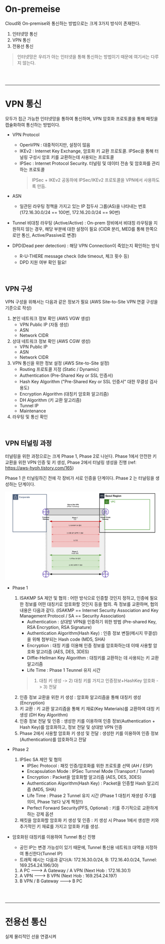 # On-premeise
Cloud와 On-premise와 통신하는 방법으로는 크게 3가지 방식이 존재한다.
1) 인터넷망 통신
2) VPN 통신
3) 전용선 통신
> 인터넷망은 우리가 아는 인터넷을 통해 통신하는 방법이기 때문에 여기서는 다루지 않는다.

</br>
</br>


---
# VPN 통신
모두가 접근 가능한 인터넷망을 통하여 통신하며, VPN 암호화 프로토콜을 통해 패킷을 캡슐화하여 통신하는 방법이다.
</br>

* VPN Protocol
    - OpenVPN : 대중적이지만, 설정이 많음
    - IKEv2 : Internet Key Exchange, 암호화 키 교환 프로토콜. IPSec을 통해 터널링 구성시 암호 키를 교환하는데 사용되는 프로토콜
    - IPSec : Internet Protocol Security. 터널링 및 데이터 전송 및 암호화를 관리하는 프로토콜
        > IPSec + IKEv2 공동하에 IPSec/IKEv2 프로토콜을 VPN에서 사용하도록 만듬.
* ASN
    - 일관된 라우팅 정책을 가지고 있는 IP 접두사 그룹(AS)을 나타내는 번호 (172.16.30.0/24 == 100번, 172.16.20.0/24 == 90번)

* Tunnel 비대칭 라우팅 (Active/Active) : On-prem 장비에서 비대칭 라우팅을 지원하지 않는 경우, 해당 부분에 대한 설정이 필요 (CIDR 분리, MED를 통해 한쪽으로만 통신, Active/Passive로 변경)

*  DPD(Dead peer detection) : 해당 VPN Connection이 죽었는지 확인하는 방식
    - R-U-THERE message check (Idle timeout, 체크 횟수 등)
    - DPD 지원 여부 확인 필요!  
</br>


## VPN 구성
VPN 구성을 위해서는 다음과 같은 정보가 필요 (AWS Site-to-Site VPN 연결 구성을 기준으로 작성)
1) 본인 네트워크 정보 확인 (AWS VGW 생성)
    - VPN Public IP (자동 생성)
    - ASN
    - Network CIDR
2) 상대 네트워크 정보 확인 (AWS CGW 생성)
    - VPN Public IP
    - ASN
    - Network CIDR
3) VPN 통신을 위한 정보 설정 (AWS Site-to-Site 설정)
    - Routing 프로토콜 지정 (Static / Dynamic)
    - Authentication (Pre-Shared Key or SSL 인증서)
    - Hash Key Algorithm ("Pre-Shared Key or SSL 인증서" 대한 무결성 검사 용도)
    - Encryption Algorithm (대칭키 암호화 알고리즘)
    - DH Algorithm (키 교환 알고리즘)
    - Tunnel IP
    - Maintenance
4) 라우팅 및 통신 확인
</br>


## VPN 터널링 과정
터널링을 위한 과정으로는 크게 Phase 1, Phase 2로 나뉜다. Phase 1에서 안전한 키 교환을 위한 VPN 인증 및 키 생성, Phase 2에서 터널링 생성을 진행 (ref: https://aws-hyoh.tistory.com/165)

Phase 1 은 터널링하긴 전에 각 장비가 서로 인증을 단계이다.
Phase 2 는 터널링을 생성하는 단계이다.

![VPNTunneling](img/VPNTunneling.png)

* Phase 1
    1) ISAKMP SA 제안 및 협의 : 어떤 방식으로 인증할 것인지 정하고, 인증에 필요한 정보를 어떤 대칭키로 암호화할 것인지 등을 협의. 즉 정보를 교환하며, 협의 내용은 다음과 같다. (ISAKMP == Internet Security Association and Key Management Protocol / SA == Security Association)
        - Authentication : 상대방 VPN을 인증하기 위한 방법 (Pre-shared Key, RSA Encryption, RSA Signature)
        - Authentication Algorithm(Hash Key) : 인증 정보 변질(메시지 무결성)을 위해 첨부되는 Hash code (MD5, SHA)
        - Encryption : 대칭 키를 이용해 인증 정보를 암호화하는데 이때 사용할 암호화 알고리즘 (AES, DES, 3DES)
        - Diffie-Hellman Key Algorithm : 대칭키를 교환하는 데 사용되는 키 교환 알고리즘
        - Life Time : Phase 1 Teunnel 유지 시간
        > 1) 대칭 키 생성 -> 2) 대칭 키를 가지고 인증정보+HashKey 암호화 -> 3) 전달
    2) 인증 정보 교환을 위한 키 생성 : 암호화 알고리즘을 통해 대칭키 생성 (Encryption)
    3) 키 교환 : 키 교환 알고리즘을 통해 키 재료(Key Materials)를 교환하여 대칭 키 생성 (DH Key Algorithm)
    4) 인증 정보 전달 및 인증 : 생성한 키를 이용하여 인증 정보(Authentication + Hash Key)를 암호화하고, 정보 전달 및 상대방 VPN 인증
    5) Phase 2에서 사용할 암호화 키 생성 및 전달 : 생성한 키를 이용하여 인증 정보(Authentication)를 암호화하고 전달
* Phase 2
    1) IPSec SA 제안 및 협의
        - IPSec Protocol : 패킷 인증/암호화를 위한 프로토콜 선택 (AH / ESP)
        - Encapsulation Mode : IPSec Turnnel Mode (Transport / Tunnel)
        - Encryption : Packet을 암호화할 알고리즘 (AES, DES, 3DES)
        - Authentication Algorithm(Hash Key)  : Packet을 인증할 Hash 알고리즘 (MD5, SHA)
        - Life Time : Phase 2 Tunnel 유지 시간 (Phase 1 대칭키 재생성 주기를 의미, Phase 1보다 낮게 책정!!)
        - Perfect Forward Security(PFS, Optional) : 키를 주기적으로 교환하게하는 강제 옵션
    2) 패킷을 암호화할 암호화 키 생성 및 인증 : 키 생성 시 Phase 1에서 생성한 키와 추가적인 키 재료를 가지고 암호화 키를 생성.

* 암호화된 대칭키를 이용하여 Tunnel 통신 진행
    - 공인 IP는 변경 가능성이 있기 때문에, Tunnel 통신용 네트워크 대역을 지정하여 통신한다(Tunnel IP)
    - 트래픽 예시는 다음과 같다(A: 172.16.30.0/24, B: 172.16.40.0/24, Tunnel: 169.254.24.196/30)
    1) A PC ---> A Gateway / A VPN (Next Hob : 172.16.30.1)
    2) A VPN ---> B VPN (Next Hob : 169.254.24.197)
    3) B VPN / B Gateway ---> B PC

</br>
</br>


---
# 전용선 통신
실제 물리적인 선을 연결시켜 

</br>
